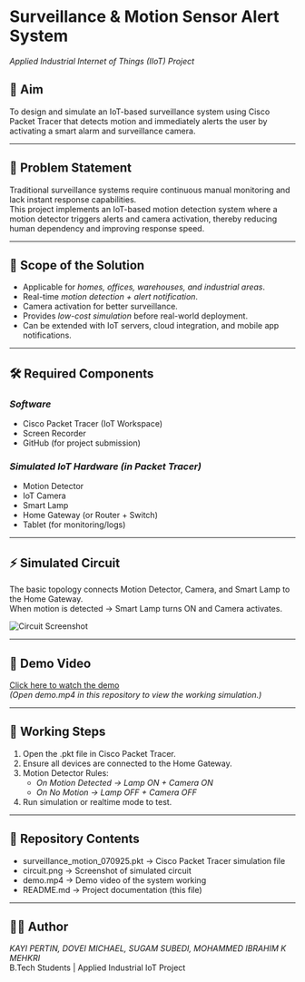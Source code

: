# Surveillance & Motion Sensor Alert System
*Applied Industrial Internet of Things (IIoT) Project*

## 🎯 Aim
To design and simulate an IoT-based surveillance system using Cisco Packet Tracer that detects motion and immediately alerts the user by activating a smart alarm and surveillance camera.

---

## 📌 Problem Statement
Traditional surveillance systems require continuous manual monitoring and lack instant response capabilities.  
This project implements an IoT-based motion detection system where a motion detector triggers alerts and camera activation, thereby reducing human dependency and improving response speed.

---

## 🚀 Scope of the Solution
- Applicable for *homes, offices, warehouses, and industrial areas*.  
- Real-time *motion detection + alert notification*.  
- Camera activation for better surveillance.  
- Provides *low-cost simulation* before real-world deployment.  
- Can be extended with IoT servers, cloud integration, and mobile app notifications.

---

## 🛠 Required Components

### *Software*
- Cisco Packet Tracer (IoT Workspace)  
- Screen Recorder   
- GitHub (for project submission)  
### *Simulated IoT Hardware (in Packet Tracer)*
- Motion Detector  
- IoT Camera  
- Smart Lamp 
- Home Gateway (or Router + Switch)  
- Tablet (for monitoring/logs)  

---

## ⚡ Simulated Circuit
The basic topology connects Motion Detector, Camera, and Smart Lamp to the Home Gateway.  
When motion is detected → Smart Lamp turns ON and Camera activates.  

![Circuit Screenshot](circuit.png)

---

## 🎥 Demo Video
[Click here to watch the demo](demo.mp4)  
*(Open demo.mp4 in this repository to view the working simulation.)*

---

## 🧪 Working Steps
1. Open the .pkt file in Cisco Packet Tracer.  
2. Ensure all devices are connected to the Home Gateway.  
3. Motion Detector Rules:  
   - *On Motion Detected → Lamp ON + Camera ON*  
   - *On No Motion → Lamp OFF + Camera OFF*  
4. Run simulation or realtime mode to test.  

---

## 📂 Repository Contents
- surveillance_motion_070925.pkt → Cisco Packet Tracer simulation file  
- circuit.png → Screenshot of simulated circuit  
- demo.mp4 → Demo video of the system working  
- README.md → Project documentation (this file)  

---
## 👨‍💻 Author
*KAYI PERTIN, DOVEI MICHAEL, SUGAM SUBEDI, MOHAMMED IBRAHIM K MEHKRI*  
B.Tech Students | Applied Industrial IoT Project
